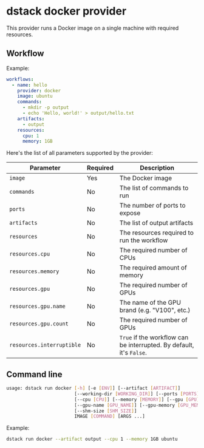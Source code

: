 # dstack docker provider

This provider runs a Docker image on a single machine with required resources.

## Workflow

Example:

```yaml
workflows:
  - name: hello
    provider: docker
    image: ubuntu
    commands:
      - mkdir -p output
      - echo 'Hello, world!' > output/hello.txt
    artifacts:
      - output
    resources:
      cpu: 1
      memory: 1GB
```

Here's the list of all parameters supported by the provider:

| Parameter                 | Required | Description                                                          |
|---------------------------|----------|----------------------------------------------------------------------|
| `image`                   | Yes      | The Docker image                                                     |
| `commands`                | No       | The list of commands to run                                          |
| `ports`                   | No       | The number of ports to expose                                        |
| `artifacts`               | No       | The list of output artifacts                                         |
| `resources`               | No       | The resources required to run the workflow                           |
| `resources.cpu`           | No       | The required number of CPUs                                          |
| `resources.memory`        | No       | The required amount of memory                                        |
| `resources.gpu`           | No       | The required number of GPUs                                          |
| `resources.gpu.name`      | No       | The name of the GPU brand (e.g. "V100", etc.)                        |
| `resources.gpu.count`     | No       | The required number of GPUs                                          |
| `resources.interruptible` | No       | `True` if the workflow can be interrupted. By default, it's `False`. |


## Command line 

```bash
usage: dstack run docker [-h] [-e [ENV]] [--artifact [ARTIFACT]]
                         [--working-dir [WORKING_DIR]] [--ports [PORTS]]
                         [--cpu [CPU]] [--memory [MEMORY]] [--gpu [GPU]]
                         [--gpu-name [GPU_NAME]] [--gpu-memory [GPU_MEMORY]]
                         [--shm-size [SHM_SIZE]]
                         IMAGE [COMMAND] [ARGS ...]
```

Example:

```bash
dstack run docker --artifact output --cpu 1 --memory 1GB ubuntu
```